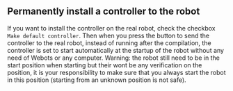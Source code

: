 ## Permanently install a controller to the robot

If you want to install the controller on the real robot, check the checkbox
`Make default controller`. Then when you press the button to send the controller
to the real robot, instead of running after the compilation, the controller is
set to start automatically at the startup of the robot without any need of
Webots or any computer. Warning: the robot still need to be in the start
position when starting but their wont be any verification on the position, it is
your responsibility to make sure that you always start the robot in this
position (starting from an unknown position is not safe).

